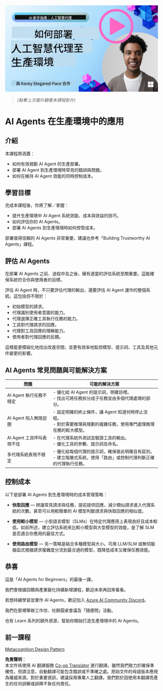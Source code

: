<!--
CO_OP_TRANSLATOR_METADATA:
{
  "original_hash": "1ad5de6a6388d02c145a92dd04358bab",
  "translation_date": "2025-05-20T07:31:46+00:00",
  "source_file": "10-ai-agents-production/README.md",
  "language_code": "tw"
}
-->
[![AI Agents In Production](../../../translated_images/lesson-10-thumbnail.0b68f4240618b3d5b26693b78cf2cf0a8b36131b50bb08daf91d548cecc87424.tw.png)](https://youtu.be/l4TP6IyJxmQ?si=IvCW3cbw0NJ2mUMV)

> _(點擊上方圖片觀看本課程影片)_
# AI Agents 在生產環境中的應用

## 介紹

本課程將涵蓋：

- 如何有效規劃 AI Agent 的生產部署。
- 部署 AI Agent 到生產環境時常見的錯誤與問題。
- 如何在維持 AI Agent 效能的同時控制成本。

## 學習目標

完成本課程後，你將了解／掌握：

- 提升生產環境中 AI Agent 系統效能、成本與效益的技巧。
- 如何評估你的 AI Agents。
- 部署 AI Agents 到生產環境時如何控管成本。

部署值得信賴的 AI Agents 非常重要，建議也參考「Building Trustworthy AI Agents」課程。

## 評估 AI Agents

在部署 AI Agents 之前、過程中及之後，擁有適當的評估系統至關重要。這能確保系統符合你與使用者的目標。

評估 AI Agent 時，不只要評估代理的輸出，還要評估 AI Agent 運作的整個系統。這包括但不限於：

- 初始模型的請求。
- 代理識別使用者意圖的能力。
- 代理選擇正確工具執行任務的能力。
- 工具對代理請求的回應。
- 代理對工具回應的理解能力。
- 使用者對代理回應的反饋。

這樣能更模組化地找出改進空間，並更有效率地監控模型、提示詞、工具及其他元件變更的影響。

## AI Agents 常見問題與可能解決方案

| **問題**                                     | **可能的解決方案**                                                                                                                                                                                                        |
| -------------------------------------------- | ------------------------------------------------------------------------------------------------------------------------------------------------------------------------------------------------------------------------- |
| AI Agent 執行任務不穩定                      | - 優化給 AI Agent 的提示詞，明確目標。<br>- 找出可將任務拆分成子任務並由多個代理處理的部分。                                                                                                                         |
| AI Agent 陷入無限迴圈                        | - 設定明確的終止條件，讓 Agent 知道何時停止流程。<br>- 對於需要推理與規劃的複雜任務，使用專門處理推理任務的較大模型。                                                                                                 |
| AI Agent 工具呼叫表現不佳                    | - 在代理系統外測試並驗證工具的輸出。<br>- 優化工具的參數、提示詞及命名。                                                                                                                                                 |
| 多代理系統表現不穩定                        | - 優化給每個代理的提示詞，確保彼此明確且有區別。<br>- 建立階層式系統，使用「路由」或控制代理判斷正確的代理執行任務。                                                                                                   |

## 控制成本

以下是部署 AI Agents 到生產環境時的成本管理策略：

- **快取回應** — 辨識常見請求與任務，提前提供回應，減少類似請求進入代理系統的次數。甚至可以用較簡單的 AI 模型判斷請求與快取回應的相似度。

- **使用較小模型** — 小型語言模型（SLMs）在特定代理應用上表現良好且成本較低。如前所述，建立評估系統來比較小模型與大型模型的效能，是了解 SLM 是否適合你應用的最佳方式。

- **使用路由模型** — 另一策略是結合多種模型與大小。可用 LLM/SLM 或無伺服器函式根據請求複雜度分流到最合適的模型，既降低成本又確保任務效能。

## 恭喜

這是「AI Agents for Beginners」的最後一課。

我們會根據回饋與產業變化持續新增課程，歡迎未來再回來看看。

若想持續學習並實作 AI Agents，歡迎加入 <a href="https://discord.gg/kzRShWzttr" target="_blank">Azure AI Community Discord</a>。

我們在那裡舉辦工作坊、社群圓桌會議及「隨便問」活動。

也有 Learn 系列的額外資源，幫助你開始打造生產環境中的 AI Agents。

## 前一課程

[Metacognition Design Pattern](../09-metacognition/README.md)

**免責聲明**：  
本文件係使用 AI 翻譯服務 [Co-op Translator](https://github.com/Azure/co-op-translator) 進行翻譯。雖然我們致力於確保準確性，但請注意，自動翻譯可能包含錯誤或不準確之處。原始文件的母語版本應視為權威來源。對於重要資訊，建議採用專業人工翻譯。我們對於因使用本翻譯而產生的任何誤解或誤釋不負任何責任。